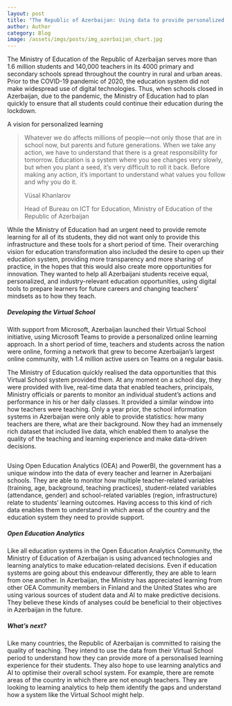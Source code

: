 ```yaml
---
layout: post
title: "The Republic of Azerbaijan: Using data to provide personalized learning for all" 
author: Author
category: Blog
image: /assets/imgs/posts/img_azerbaijan_chart.jpg
---
```


The Ministry of Education of the Republic of Azerbaijan serves more than 1.6 million students and 140,000 teachers in its 4000 primary and secondary schools spread throughout the country in rural and urban areas. Prior to the COVID-19 pandemic of 2020, the education system did not make widespread use of digital technologies. Thus, when schools closed in Azerbaijan, due to the pandemic, the Ministry of Education had to plan quickly to ensure that all students could continue their education during the lockdown. 

A vision for personalized learning

>Whatever we do affects millions of people—not only those that are in school now, but parents and future generations. When we take any action, we have to understand that there is a great responsibility for tomorrow. Education is a system where you see changes very slowly, but when you plant a seed, it’s very difficult to roll it back. Before making any action, it’s important to understand what values you follow and why you do it.
>
>Vüsal Khanlarov 
>
>Head of Bureau on ICT for Education, Ministry of Education of the Republic of Azerbaijan


While the Ministry of Education had an urgent need to provide remote learning for all of its students, they did not want only to provide this infrastructure and these tools for a short period of time. Their overarching vision for education transformation also included the desire to open up their education system, providing more transparency and more sharing of practice, in the hopes that this would also create more opportunities for innovation. They wanted to help all Azerbaijani students receive equal, personalized, and industry-relevant education opportunities, using digital tools to prepare learners for future careers and changing teachers’ mindsets as to how they teach. 

##### Developing the Virtual School 

With support from Microsoft, Azerbaijan launched their Virtual School initiative, using Microsoft Teams to provide a personalized online learning approach. In a short period of time, teachers and students across the nation were online, forming a network that grew to become Azerbaijan’s largest online community, with 1.4 million active users on Teams on a regular basis.

The Ministry of Education quickly realised the data opportunities that this Virtual School system provided them. At any moment on a school day, they were provided with live, real-time data that enabled teachers, principals, Ministry officials or parents to monitor an individual student’s actions and performance in his or her daily classes. It provided a similar window into how teachers were teaching. Only a year prior, the school information systems in Azerbaijan were only able to provide statistics: how many teachers are there, what are their background. Now they had an immensely rich dataset that included live data, which enabled them to analyse the quality of the teaching and learning experience and make data-driven decisions. 

<div class="container-wrapper text-center">
   <img src="{{ site.baseurl }}/assets/imgs/posts/img_azerbaijan_chart.jpg" class="img-fluid w-100" alt="" />
</div>

Using Open Education Analytics (OEA) and PowerBI, the government has a unique window into the data of every teacher and learner in Azerbaijani schools. They are able to monitor how multiple teacher-related variables (training, age, background, teaching practices), student-related variables (attendance, gender) and school-related variables (region, infrastructure) relate to students’ learning outcomes. Having access to this kind of rich data enables them to understand in which areas of the country and the education system they need to provide support.  
 

##### Open Education Analytics

Like all education systems in the Open Education Analytics Community, the Ministry of Education of Azerbaijan is using advanced technologies and learning analytics to make education-related decisions. Even if education systems are going about this endeavour differently, they are able to learn from one another. In Azerbaijan, the Ministry has appreciated learning from other OEA Community members in Finland and the United States who are using various sources of student data and AI to make predictive decisions. They believe these kinds of analyses could be beneficial to their objectives in Azerbaijan in the future.  


##### What’s next?

Like many countries, the Republic of Azerbaijan is committed to raising the quality of teaching. They intend to use the data from their Virtual School period to understand how they can provide more of a personalised learning experience for their students. They also hope to use learning analytics and AI to optimise their overall school system. For example, there are remote areas of the country in which there are not enough teachers. They are looking to learning analytics to help them identify the gaps and understand how a system like the Virtual School might help.  
 
